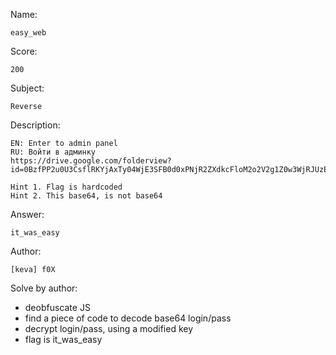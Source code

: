 Name:

	easy_web

Score:

	200

Subject:
	
	Reverse

Description:

	EN: Enter to admin panel
	RU: Войти в админку
	https://drive.google.com/folderview?id=0BzfPP2u0U3CsflRKYjAxTy04WjE3SFB0d0xPNjR2ZXdkcFloM2o2V2g1Z0w3WjRJUzEzREk&usp=sharing

	Hint 1. Flag is hardcoded
	Hint 2. This base64, is not base64

Answer:

	it_was_easy

Author:

	[keva] f0X

Solve by author:

* deobfuscate JS
* find a piece of code to decode base64 login/pass
* decrypt login/pass, using a modified key 
* flag is it_was_easy
